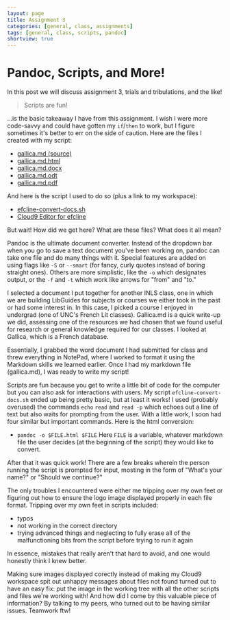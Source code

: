 ```yaml
--- 
layout: page
title: Assignment 3
categories: [general, class, assignments]
tags: [general, class, scripts, pandoc]
shortview: true 
---
```


# Pandoc, Scripts, and More!

In this post we will discuss assignment 3, trials and tribulations, and the like! 

> Scripts are fun!

...is the basic takeaway I have from this assignment. I wish I were more code-savvy and could have gotten my `if`/`then` to work, but I figure sometimes it's better to err on the side of caution. Here are the files I created with my script:

 * [gallica.md (source)](https://github.com/efcline/assignment-3-efcline/blob/5debcf7c302491b28bb0ba23982f5d45658a32cb/gallica.md)
 * [gallica.md.html](https://github.com/efcline/assignment-3-efcline/commit/ad7f9dbdb116696c02ebc5f47dffc1e7f84e72ca)
 * [gallica.md.docx](https://github.com/efcline/assignment-3-efcline/blob/6d1a2e00763c3a4fcf2589aa653e8d1779682057/gallica.md.odt)
 * [gallica.md.odt](https://github.com/efcline/assignment-3-efcline/blob/5debcf7c302491b28bb0ba23982f5d45658a32cb/gallica.md.docx)
 * [gallica.md.pdf](https://github.com/efcline/assignment-3-efcline/blob/b2a2d5c22c106a70d86fcd89395c8e4c67b98062/gallica.md.pdf)

And here is the script I used to do so (plus a link to my workspace):

 * [efcline-convert-docs.sh](https://github.com/efcline/assignment-3-efcline/blob/bf1406d3546526eb6e4bdcb83f5994ce4ec2defb/efcline-convert-docs.sh)
 * [Cloud9 Editor for efcline](https://ide.c9.io/efcline/assignment3)

But wait! How did we get here? What are these files? What does it all mean?

Pandoc is the ultimate document converter. Instead of the dropdown bar when you go to save a text document you've been working on, 
pandoc can take one file and do many things with it. Special features are added on using flags like `-S` or `--smart` (for fancy, curly quotes instead of boring straight ones).
Others are more simplistic, like the `-o` which designates output, or the `-f` and `-t` which work like arrows for "from" and "to."

I selected a document I put together for another INLS class, one in which we are building LibGuides for subjects or courses we either took in the past or had some interest in. 
In this case, I picked a course I enjoyed in undergrad (one of UNC's French Lit classes). Gallica.md is a quick write-up we did, assessing one of the resources we had chosen that
we found useful for research or general knowledge required for our classes. I looked at Gallica, which is a French database.

Essentially, I grabbed the word document I had submitted for class and threw everything in NotePad, where I worked to format it using the Markdown skills we learned earlier.
Once I had my markdown file (gallica.md), I was ready to write my script!

Scripts are fun because you get to write a little bit of code for the computer but you can also ask for interactions with users. My script `efcline-convert-docs.sh`
ended up being pretty basic, but at least it works! I used (probably overused) the commands `echo` `read` and `read -p` which echoes out a line of text but also waits for prompting from the user.
With a little work, I soon had four similar but important commands. Here is the html conversion:

* `pandoc -o $FILE.html $FILE` Here `FILE` is a variable, whatever markdown file the user decides (at the beginning of the script) they would like to convert.

After that it was quick work! There are a few breaks wherein the person running the script is prompted for input, mosting in the form of "What's your name?" or "Should we continue?"

The only troubles I encountered were either me tripping over my own feet or figuring out how to ensure the logo image displayed properly in each file format.
Tripping over my own feet in scripts included: 

* typos
* not working in the correct directory
* trying advanced things and neglecting to fully erase all of the malfunctioning bits from the script before trying to run it again

In essence, mistakes that really aren't that hard to avoid, and one would honestly think I knew better. 

Making sure images displayed corectly instead of making my Cloud9 workspace spit out unhappy messages about files not found turned out to have an easy fix: put the image in the working tree with all the other scripts and files we're working with!
And how did I come by this valuable piece of information? By talking to my peers, who turned out to be having similar issues. Teamwork ftw!
